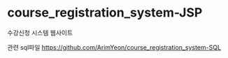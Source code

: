 # course_registration_system-JSP
수강신청 시스템 웹사이트

관련 sql파일
https://github.com/ArimYeon/course_registration_system-SQL
